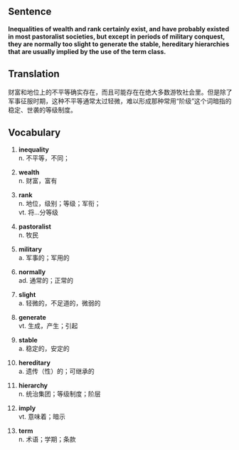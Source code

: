 ## Sentence

**Inequalities of wealth and rank certainly exist, and have probably existed in most pastoralist societies, but except in periods of military conquest, they are normally too slight to generate the stable, hereditary hierarchies that are usually implied by the use of the term class.**      

## Translation

财富和地位上的不平等确实存在，而且可能存在在绝大多数游牧社会里。但是除了军事征服时期，这种不平等通常太过轻微，难以形成那种常用“阶级”这个词暗指的稳定、世袭的等级制度。     

## Vocabulary   

1. **inequality**      
n. 不平等，不同；      

2. **wealth**      
n. 财富，富有       

3. **rank**       
n. 地位，级别；等级；军衔；      
vt. 将...分等级       

4. **pastoralist**      
n. 牧民       

5. **military**     
a. 军事的；军用的       

6. **normally**      
ad. 通常的；正常的      

7. **slight**       
a. 轻微的，不足道的，微弱的        

8. **generate**       
vt. 生成，产生；引起        

9. **stable**       
a. 稳定的，安定的       

10. **hereditary**       
a. 遗传（性）的；可继承的       

11. **hierarchy**       
n. 统治集团；等级制度；阶层       

12. **imply**       
vt. 意味着；暗示       

13. **term**       
n. 术语；学期；条款       







